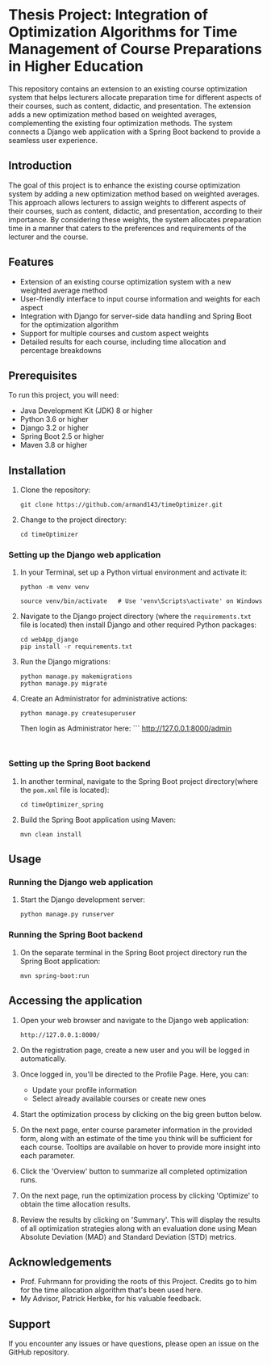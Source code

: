 # Thesis Project: Integration of Optimization Algorithms for Time Management of Course Preparations in Higher Education

This repository contains an extension to an existing course optimization system that helps lecturers allocate preparation time for different aspects of their courses, such as content, didactic, and presentation. The extension adds a new optimization method based on weighted averages, complementing the existing four optimization methods. The system connects a Django web application with a Spring Boot backend to provide a seamless user experience.

## Introduction

The goal of this project is to enhance the existing course optimization system by adding a new optimization method based on weighted averages. This approach allows lecturers to assign weights to different aspects of their courses, such as content, didactic, and presentation, according to their importance. By considering these weights, the system allocates preparation time in a manner that caters to the preferences and requirements of the lecturer and the course.

## Features

- Extension of an existing course optimization system with a new weighted average method
- User-friendly interface to input course information and weights for each aspect
- Integration with Django for server-side data handling and Spring Boot for the optimization algorithm
- Support for multiple courses and custom aspect weights
- Detailed results for each course, including time allocation and percentage breakdowns

## Prerequisites

To run this project, you will need:

- Java Development Kit (JDK) 8 or higher
- Python 3.6 or higher
- Django 3.2 or higher
- Spring Boot 2.5 or higher
- Maven 3.8 or higher

## Installation

1. Clone the repository:

    ```
    git clone https://github.com/armand143/timeOptimizer.git
    ```

2. Change to the project directory:
    ```
    cd timeOptimizer
    ```

### Setting up the Django web application

1. In your Terminal, set up a Python virtual environment and activate it:

    ```
    python -m venv venv

    source venv/bin/activate   # Use 'venv\Scripts\activate' on Windows
    ```

2. Navigate to the Django project directory (where the `requirements.txt` file is located) then install Django and other required Python packages:

    ```
    cd webApp_django
    pip install -r requirements.txt
    ```

3. Run the Django migrations:
    ```
    python manage.py makemigrations
    python manage.py migrate
    ```

4. Create an Administrator for administrative actions:
    ```
    python manage.py createsuperuser
    ```

    Then login as Administrator here:
        ```
    http://127.0.0.1:8000/admin
    ```


### Setting up the Spring Boot backend

1. In another terminal, navigate to the Spring Boot project directory(where the `pom.xml` file is located):

    ```
    cd timeOptimizer_spring
    ```

2. Build the Spring Boot application using Maven:

    ```
    mvn clean install
    ```

## Usage

### Running the Django web application

1. Start the Django development server:
    ```
    python manage.py runserver
    ```

### Running the Spring Boot backend

1. On the separate terminal in the Spring Boot project directory run the Spring Boot application:
    ```
    mvn spring-boot:run
    ```

## Accessing the application

1. Open your web browser and navigate to the Django web application:
    ```
    http://127.0.0.1:8000/
    ```

2. On the registration page, create a new user  and you will be logged in automatically.

3. Once logged in, you'll be directed to the Profile Page. Here, you can:
   - Update your profile information
   - Select already available courses or create new ones

4. Start the optimization process by clicking on the big green button below.

5. On the next page, enter course parameter information in the provided form, along with an estimate of the time you think will be sufficient for each course. Tooltips are available on hover to provide more insight into each parameter.

6. Click the 'Overview' button to summarize all completed optimization runs.

7. On the next page, run the optimization process by clicking 'Optimize' to obtain the time allocation results.

8. Review the results by clicking on 'Summary'. This will display the results of all optimization strategies along with an evaluation done using Mean Absolute Deviation (MAD) and Standard Deviation (STD) metrics.



## Acknowledgements

- Prof. Fuhrmann for providing the roots of this Project. Credits go to him for the time allocation algorithm that's been used here. 
- My Advisor, Patrick Herbke, for his valuable feedback. 

## Support

If you encounter any issues or have questions, please open an issue on the GitHub repository.
